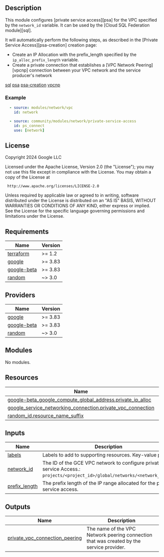 ## Description

This module configures [private service access][psa] for the VPC specified by the `network_id` variable. It can be used by the  [Cloud SQL Federation module][sql].

It will automatically perform the following steps, as described in the [Private Service Access][psa-creation] creation page:

* Create an IP Allocation with the prefix_length specified by the `ip_alloc_prefix_length` variable.
* Create a private connection that establishes a [VPC Network Peering][vpcnp] connection between your VPC network and the service producer's network

[sql](https://github.com/GoogleCloudPlatform/hpc-toolkit/tree/main/community/modules/database/slurm-cloudsql-federation)
[psa](https://cloud.google.com/vpc/docs/configure-private-services-access)
[psa-creation](https://cloud.google.com/vpc/docs/configure-private-services-access#procedure)
[vpcnp](https://cloud.google.com/vpc/docs/vpc-peering)

### Example

```yaml
  - source: modules/network/vpc
    id: network

  - source: community/modules/network/private-service-access
    id: ps_connect
    use: [network]
```

## License

<!-- BEGINNING OF PRE-COMMIT-TERRAFORM DOCS HOOK -->
Copyright 2024 Google LLC

Licensed under the Apache License, Version 2.0 (the "License");
you may not use this file except in compliance with the License.
You may obtain a copy of the License at

     http://www.apache.org/licenses/LICENSE-2.0

Unless required by applicable law or agreed to in writing, software
distributed under the License is distributed on an "AS IS" BASIS,
WITHOUT WARRANTIES OR CONDITIONS OF ANY KIND, either express or implied.
See the License for the specific language governing permissions and
limitations under the License.

## Requirements

| Name | Version |
|------|---------|
| <a name="requirement_terraform"></a> [terraform](#requirement\_terraform) | >= 1.2 |
| <a name="requirement_google"></a> [google](#requirement\_google) | >= 3.83 |
| <a name="requirement_google-beta"></a> [google-beta](#requirement\_google-beta) | >= 3.83 |
| <a name="requirement_random"></a> [random](#requirement\_random) | ~> 3.0 |

## Providers

| Name | Version |
|------|---------|
| <a name="provider_google"></a> [google](#provider\_google) | >= 3.83 |
| <a name="provider_google-beta"></a> [google-beta](#provider\_google-beta) | >= 3.83 |
| <a name="provider_random"></a> [random](#provider\_random) | ~> 3.0 |

## Modules

No modules.

## Resources

| Name | Type |
|------|------|
| [google-beta_google_compute_global_address.private_ip_alloc](https://registry.terraform.io/providers/hashicorp/google-beta/latest/docs/resources/google_compute_global_address) | resource |
| [google_service_networking_connection.private_vpc_connection](https://registry.terraform.io/providers/hashicorp/google/latest/docs/resources/service_networking_connection) | resource |
| [random_id.resource_name_suffix](https://registry.terraform.io/providers/hashicorp/random/latest/docs/resources/id) | resource |

## Inputs

| Name | Description | Type | Default | Required |
|------|-------------|------|---------|:--------:|
| <a name="input_labels"></a> [labels](#input\_labels) | Labels to add to supporting resources. Key-value pairs. | `map(string)` | n/a | yes |
| <a name="input_network_id"></a> [network\_id](#input\_network\_id) | The ID of the GCE VPC network to configure private service Access.:<br>`projects/<project_id>/global/networks/<network_name>`" | `string` | n/a | yes |
| <a name="input_prefix_length"></a> [prefix\_length](#input\_prefix\_length) | The prefix length of the IP range allocated for the private service access. | `number` | `16` | no |

## Outputs

| Name | Description |
|------|-------------|
| <a name="output_private_vpc_connection_peering"></a> [private\_vpc\_connection\_peering](#output\_private\_vpc\_connection\_peering) | The name of the VPC Network peering connection that was created by the service provider. |
<!-- END OF PRE-COMMIT-TERRAFORM DOCS HOOK -->
